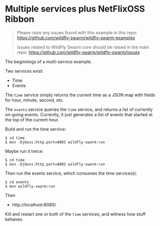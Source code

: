 # Multiple services plus NetFlixOSS Ribbon

> Please raise any issues found with this example in this repo:
> https://github.com/wildfly-swarm/wildfly-swarm-examples
>
> Issues related to WildFly Swarm core should be raised in the main repo:
> https://github.com/wildfly-swarm/wildfly-swarm/issues

The beginnings of a multi-service example.

Two services exist:

* Time
* Events

The `time` service simply returns the current time as a JSON map
with fields for hour, minute, second, etc.

The `events` service queries the `time` service, and returns a list of
currently on-going events.  Currently, it just generates a list of events
that started at the top of the current hour.

Build and run the time service:

    $ cd time
    $ mvn -Djboss.http.port=8081 wildfly-swarm:run

Maybe run it twice:

    $ cd time
    $ mvn -Djboss.http.port=8082 wildfly-swarm:run

Then run the events service, which consumes the time service(s):

    $ cd events
    $ mvn wildfly-swarm:run

Then

* http://localhost:8080/

Kill and restart one or both of the `time` services, and witness how stuff
behaves.
